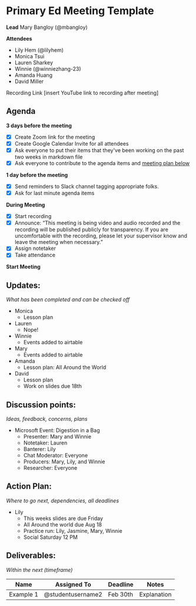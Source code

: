 # Primary Ed Meeting Template
**Lead**
Mary Bangloy (@mbangloy) 

**Attendees**
* Lily Hem (@lilyhem)
* Monica Tsui
* Lauren Sharkey
* Winnie (@winniezhang-23)
* Amanda Huang
* David Miller

Recording Link
[insert YouTube link to recording after meeting]

## Agenda
**3 days before the meeting**
- [X] Create Zoom link for the meeting
- [X] Create Google Calendar Invite for all attendees
- [X] Ask everyone to put their items that they've been working on the past two weeks in markdown file
- [X] Ask everyone to contribute to the agenda items and [meeting plan below](https://github.com/shreyagupta98/people/blob/master/meeting_template.md#updates)

**1 day before the meeting**
- [X] Send reminders to Slack channel tagging appropriate folks. 
- [X] Ask for last minute agenda items

**During Meeting**
- [X] Start recording
- [X] Announce:
“This meeting is being video and audio recorded and the recording will be published publicly for transparency. If you are uncomfortable with the recording, please let your supervisor know and leave the meeting when necessary.”
- [X] Assign notetaker
- [X] Take attendance

**Start Meeting**

## Updates:
*What has been completed and can be checked off*
* Monica
  * Lesson plan
* Lauren
  * Nope!
* Winnie
  * Events added to airtable
* Mary
  * Events added to airtable
* Amanda
  * Lesson plan: All Around the World
* David
  * Lesson plan 
  * Work on slides due 18th

## Discussion points:
*Ideas, feedback, concerns, plans*
* Microsoft Event: Digestion in a Bag
  * Presenter: Mary and Winnie
  * Notetaker: Lauren
  * Banterer: Lily
  * Chat Moderator: Everyone
  * Producers: Mary, Lily, and Winnie
  * Researcher: Everyone
  
## Action Plan:
*Where to go next, dependencies, all deadlines*
* Lily
  * This weeks slides are due Friday
  * All Around the world due Aug 18
  * Practice run: Lily, Jasmine, Mary, Winnie
  * Social Saturday 12 PM

## Deliverables:
*Within the next (timeframe)*

Name  | Assigned To | Deadline | Notes
------|-------------|----------|------
Example 1 | @studentusername2 | Feb 30th | Explanation


